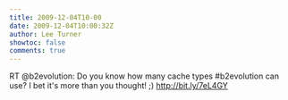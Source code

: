 ```yaml
---
title: 2009-12-04T10-00
date: 2009-12-04T10:00:32Z
author: Lee Turner
showtoc: false
comments: true
---
```


RT @b2evolution: Do you know how many cache types #b2evolution can use? I bet it's more than you thought! ;) http://bit.ly/7eL4GY

